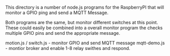 This directory is a number of node.js programs for the RaspberryPI that will
monitor a GPIO ping and send a MQTT Message.

Both programs are the same, but monitor different switches at this point. These
could easily be combined into a overall monitor program the checks multiple
GPIO pins and send the appropriate message.

motion.js / switch.js - monitor GPIO and send MQTT message
mqtt-demo.js - montior broker and enable 1-8 relay swithes and respond.
